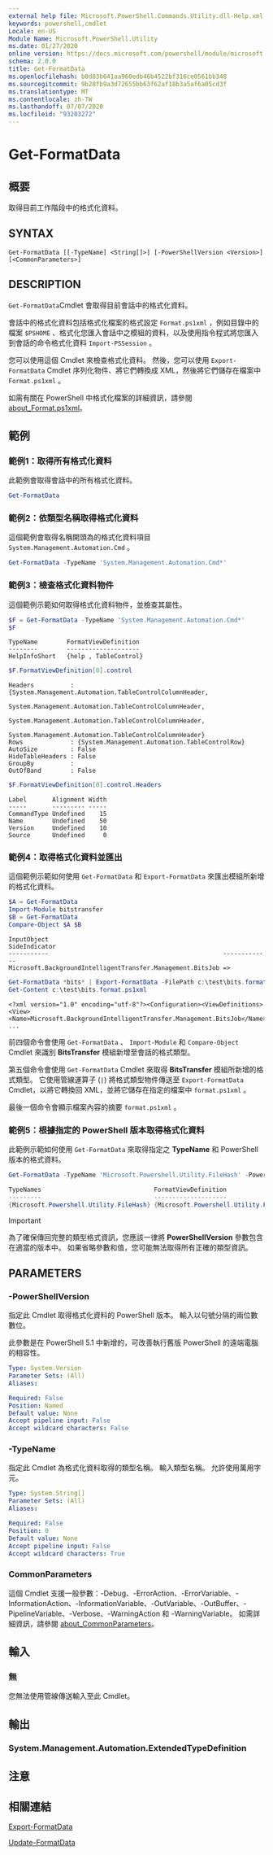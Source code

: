 ```yaml
---
external help file: Microsoft.PowerShell.Commands.Utility.dll-Help.xml
keywords: powershell,cmdlet
Locale: en-US
Module Name: Microsoft.PowerShell.Utility
ms.date: 01/27/2020
online version: https://docs.microsoft.com/powershell/module/microsoft.powershell.utility/get-formatdata?view=powershell-5.1&WT.mc_id=ps-gethelp
schema: 2.0.0
title: Get-FormatData
ms.openlocfilehash: b0d83b641aa960edb46b4522bf316ce0561bb348
ms.sourcegitcommit: 9b28fb9a3d72655bb63f62af18b3a5af6a05cd3f
ms.translationtype: MT
ms.contentlocale: zh-TW
ms.lasthandoff: 07/07/2020
ms.locfileid: "93203272"
---
```

# Get-FormatData

## 概要
取得目前工作階段中的格式化資料。

## SYNTAX

```
Get-FormatData [[-TypeName] <String[]>] [-PowerShellVersion <Version>] [<CommonParameters>]
```

## DESCRIPTION

`Get-FormatData`Cmdlet 會取得目前會話中的格式化資料。

會話中的格式化資料包括格式化檔案的格式設定 `Format.ps1xml` ，例如目錄中的檔案 `$PSHOME` 、格式化您匯入會話中之模組的資料，以及使用指令程式將您匯入到會話的命令格式化資料 `Import-PSSession` 。

您可以使用這個 Cmdlet 來檢查格式化資料。 然後，您可以使用 `Export-FormatData` Cmdlet 序列化物件、將它們轉換成 XML，然後將它們儲存在檔案中 `Format.ps1xml` 。

如需有關在 PowerShell 中格式化檔案的詳細資訊，請參閱 [about_Format.ps1xml](../Microsoft.PowerShell.Core/About/about_Format.ps1xml.md)。

## 範例

### 範例1：取得所有格式化資料

此範例會取得會話中的所有格式化資料。

```powershell
Get-FormatData
```

### 範例2：依類型名稱取得格式化資料

這個範例會取得名稱開頭為的格式化資料項目 `System.Management.Automation.Cmd` 。

```powershell
Get-FormatData -TypeName 'System.Management.Automation.Cmd*'
```

### 範例3：檢查格式化資料物件

這個範例示範如何取得格式化資料物件，並檢查其屬性。

```powershell
$F = Get-FormatData -TypeName 'System.Management.Automation.Cmd*'
$F
```

```Output
TypeName        FormatViewDefinition
--------        --------------------
HelpInfoShort   {help , TableControl}
```

```powershell
$F.FormatViewDefinition[0].control
```

```Output
Headers          : {System.Management.Automation.TableControlColumnHeader,
                   System.Management.Automation.TableControlColumnHeader,
                   System.Management.Automation.TableControlColumnHeader,
                   System.Management.Automation.TableControlColumnHeader}
Rows             : {System.Management.Automation.TableControlRow}
AutoSize         : False
HideTableHeaders : False
GroupBy          :
OutOfBand        : False
```

```powershell
$F.FormatViewDefinition[0].control.Headers
```

```Output
Label       Alignment Width
-----       --------- -----
CommandType Undefined    15
Name        Undefined    50
Version     Undefined    10
Source      Undefined     0
```

### 範例4：取得格式化資料並匯出

這個範例示範如何使用 `Get-FormatData` 和 `Export-FormatData` 來匯出模組所新增的格式化資料。

```powershell
$A = Get-FormatData
Import-Module bitstransfer
$B = Get-FormatData
Compare-Object $A $B
```

```Output
InputObject                                                SideIndicator
-----------                                                -------------
Microsoft.BackgroundIntelligentTransfer.Management.BitsJob =>
```

```powershell
Get-FormatData *bits* | Export-FormatData -FilePath c:\test\bits.format.ps1xml
Get-Content c:\test\bits.format.ps1xml
```

```Output
<?xml version="1.0" encoding="utf-8"?><Configuration><ViewDefinitions>
<View><Name>Microsoft.BackgroundIntelligentTransfer.Management.BitsJob</Name>
...
```

前四個命令會使用 `Get-FormatData` 、 `Import-Module` 和 `Compare-Object` Cmdlet 來識別 **BitsTransfer** 模組新增至會話的格式類型。

第五個命令會使用 `Get-FormatData` Cmdlet 來取得 **BitsTransfer** 模組所新增的格式類型。 它使用管線運算子 (`|`) 將格式類型物件傳送至 `Export-FormatData` Cmdlet，以將它轉換回 XML，並將它儲存在指定的檔案中 `format.ps1xml` 。

最後一個命令會顯示檔案內容的摘要 `format.ps1xml` 。

### 範例5：根據指定的 PowerShell 版本取得格式化資料

此範例示範如何使用 `Get-FormatData` 來取得指定之 **TypeName** 和 PowerShell 版本的格式資料。

```powershell
Get-FormatData -TypeName 'Microsoft.Powershell.Utility.FileHash' -PowerShellVersion $PSVersionTable.PSVersion

TypeNames                               FormatViewDefinition
---------                               --------------------
{Microsoft.Powershell.Utility.FileHash} {Microsoft.Powershell.Utility.FileHash}
```

> [!IMPORTANT]
> 為了確保傳回完整的類型格式資訊，您應該一律將 **PowerShellVersion** 參數包含在適當的版本中。 如果省略參數和值，您可能無法取得所有正確的類型資訊。

## PARAMETERS

### -PowerShellVersion

指定此 Cmdlet 取得格式化資料的 PowerShell 版本。 輸入以句號分隔的兩位數數位。

此參數是在 PowerShell 5.1 中新增的，可改善執行舊版 PowerShell 的遠端電腦的相容性。

```yaml
Type: System.Version
Parameter Sets: (All)
Aliases:

Required: False
Position: Named
Default value: None
Accept pipeline input: False
Accept wildcard characters: False
```

### -TypeName

指定此 Cmdlet 為格式化資料取得的類型名稱。
輸入類型名稱。
允許使用萬用字元。

```yaml
Type: System.String[]
Parameter Sets: (All)
Aliases:

Required: False
Position: 0
Default value: None
Accept pipeline input: False
Accept wildcard characters: True
```

### CommonParameters

這個 Cmdlet 支援一般參數：-Debug、-ErrorAction、-ErrorVariable、-InformationAction、-InformationVariable、-OutVariable、-OutBuffer、-PipelineVariable、-Verbose、-WarningAction 和 -WarningVariable。 如需詳細資訊，請參閱 [about_CommonParameters](https://go.microsoft.com/fwlink/?LinkID=113216)。

## 輸入

### 無

您無法使用管線傳送輸入至此 Cmdlet。

## 輸出

### System.Management.Automation.ExtendedTypeDefinition

## 注意

## 相關連結

[Export-FormatData](Export-FormatData.md)

[Update-FormatData](Update-FormatData.md)
